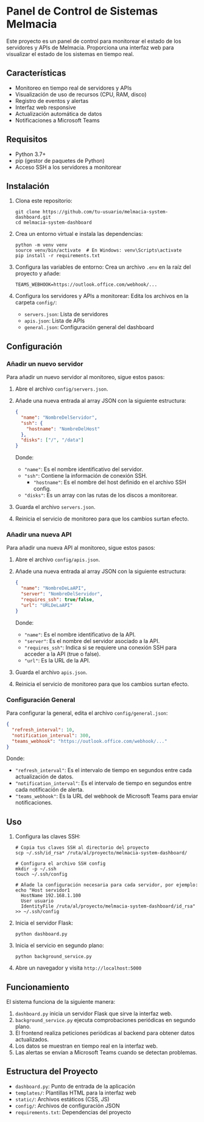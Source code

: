 # Panel de Control de Sistemas Melmacia

Este proyecto es un panel de control para monitorear el estado de los servidores y APIs de Melmacia. Proporciona una interfaz web para visualizar el estado de los sistemas en tiempo real.

## Características

- Monitoreo en tiempo real de servidores y APIs
- Visualización de uso de recursos (CPU, RAM, disco)
- Registro de eventos y alertas
- Interfaz web responsive
- Actualización automática de datos
- Notificaciones a Microsoft Teams

## Requisitos

- Python 3.7+
- pip (gestor de paquetes de Python)
- Acceso SSH a los servidores a monitorear

## Instalación

1. Clona este repositorio:
   ```
   git clone https://github.com/tu-usuario/melmacia-system-dashboard.git
   cd melmacia-system-dashboard
   ```

2. Crea un entorno virtual e instala las dependencias:
   ```
   python -m venv venv
   source venv/bin/activate  # En Windows: venv\Scripts\activate
   pip install -r requirements.txt
   ```

3. Configura las variables de entorno:
   Crea un archivo `.env` en la raíz del proyecto y añade:
   ```
   TEAMS_WEBHOOK=https://outlook.office.com/webhook/...
   ```

4. Configura los servidores y APIs a monitorear:
   Edita los archivos en la carpeta `config/`:
   - `servers.json`: Lista de servidores
   - `apis.json`: Lista de APIs
   - `general.json`: Configuración general del dashboard

## Configuración

### Añadir un nuevo servidor

Para añadir un nuevo servidor al monitoreo, sigue estos pasos:

1. Abre el archivo `config/servers.json`.

2. Añade una nueva entrada al array JSON con la siguiente estructura:

   ```json
   {
     "name": "NombreDelServidor",
     "ssh": {
       "hostname": "NombreDelHost"
     },
     "disks": ["/", "/data"]
   }
   ```

   Donde:
   - `"name"`: Es el nombre identificativo del servidor.
   - `"ssh"`: Contiene la información de conexión SSH.
     - `"hostname"`: Es el nombre del host definido en el archivo SSH config.
   - `"disks"`: Es un array con las rutas de los discos a monitorear.

3. Guarda el archivo `servers.json`.

4. Reinicia el servicio de monitoreo para que los cambios surtan efecto.

### Añadir una nueva API

Para añadir una nueva API al monitoreo, sigue estos pasos:

1. Abre el archivo `config/apis.json`.

2. Añade una nueva entrada al array JSON con la siguiente estructura:

   ```json
   {
     "name": "NombreDeLaAPI",
     "server": "NombreDelServidor",
     "requires_ssh": true/false,
     "url": "URLDeLaAPI"
   }
   ```

   Donde:
   - `"name"`: Es el nombre identificativo de la API.
   - `"server"`: Es el nombre del servidor asociado a la API.
   - `"requires_ssh"`: Indica si se requiere una conexión SSH para acceder a la API (true o false).
   - `"url"`: Es la URL de la API.

3. Guarda el archivo `apis.json`.

4. Reinicia el servicio de monitoreo para que los cambios surtan efecto.

### Configuración General

Para configurar la general, edita el archivo `config/general.json`:

```json
{
  "refresh_interval": 10,
  "notification_interval": 300,
  "teams_webhook": "https://outlook.office.com/webhook/..."
}
```

Donde:
- `"refresh_interval"`: Es el intervalo de tiempo en segundos entre cada actualización de datos.
- `"notification_interval"`: Es el intervalo de tiempo en segundos entre cada notificación de alerta.
- `"teams_webhook"`: Es la URL del webhook de Microsoft Teams para enviar notificaciones.


## Uso

1. Configura las claves SSH:
   ```
   # Copia tus claves SSH al directorio del proyecto
   scp ~/.ssh/id_rsa* /ruta/al/proyecto/melmacia-system-dashboard/

   # Configura el archivo SSH config
   mkdir -p ~/.ssh
   touch ~/.ssh/config
   
   # Añade la configuración necesaria para cada servidor, por ejemplo:
   echo "Host servidor1
     HostName 192.168.1.100
     User usuario
     IdentityFile /ruta/al/proyecto/melmacia-system-dashboard/id_rsa" >> ~/.ssh/config
   ```

2. Inicia el servidor Flask:
   ```
   python dashboard.py
   ```

3. Inicia el servicio en segundo plano:
   ```
   python background_service.py
   ```

4. Abre un navegador y visita `http://localhost:5000`

## Funcionamiento

El sistema funciona de la siguiente manera:

1. `dashboard.py` inicia un servidor Flask que sirve la interfaz web.
2. `background_service.py` ejecuta comprobaciones periódicas en segundo plano.
3. El frontend realiza peticiones periódicas al backend para obtener datos actualizados.
4. Los datos se muestran en tiempo real en la interfaz web.
5. Las alertas se envían a Microsoft Teams cuando se detectan problemas.

## Estructura del Proyecto

- `dashboard.py`: Punto de entrada de la aplicación
- `templates/`: Plantillas HTML para la interfaz web
- `static/`: Archivos estáticos (CSS, JS)
- `config/`: Archivos de configuración JSON
- `requirements.txt`: Dependencias del proyecto